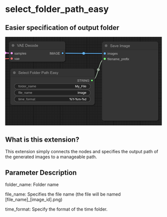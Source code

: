 # select_folder_path_easy

## Easier specification of output folder

![image01](/images/image01.png)

## What is this extension?
This extension simply connects the nodes and specifies the output path of the generated images to a manageable path.

## Parameter Description
folder_name: Folder name

file_name: Specifies the file name (the file will be named \[file_name\]_\[image_id\].png)

time_format: Specify the format of the time folder.
